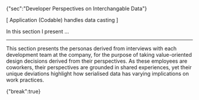 {"sec":"Developer Perspectives on Interchangable Data"}

[ Application (Codable) handles data casting ]

In this section I present ...

---

This section presents the personas derived from interviews with each development team at the company, for the purpose of taking value-oriented design decisions derived from their perspectives. As these employees are coworkers, their perspectives are grounded in shared experiences, yet their unique deviations highlight how serialised data has varying implications on work practices.

{"break":true}